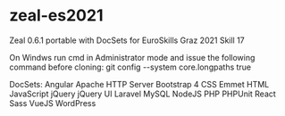 # zeal-es2021
Zeal 0.6.1 portable with DocSets for EuroSkills Graz 2021 Skill 17

On Windws run cmd in Administrator mode  and issue the following command before cloning:
git config --system core.longpaths true

DocSets:
 Angular 
 Apache HTTP Server 
 Bootstrap 4
 CSS
 Emmet
 HTML
 JavaScript
 jQuery
 jQuery UI
 Laravel
 MySQL
 NodeJS
 PHP
 PHPUnit
 React 
 Sass
 VueJS
 WordPress
